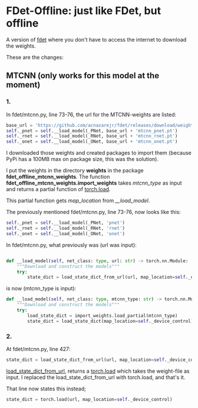 # FDet-Offline: just like FDet, but offline

A version of [fdet](https://github.com/acnazarejr/fdet)
where you don't have to access the internet to download the weights.

These are the changes:

## MTCNN (only works for this model at the moment)
### 1.

In fdet/mtcnn.py, line 73-76, the url for the MTCNN-weights are listed:

```python
base_url = 'https://github.com/acnazarejr/fdet/releases/download/weights/'
self._pnet = self.__load_model(_PNet, base_url + 'mtcnn_pnet.pt')
self._rnet = self.__load_model(_RNet, base_url + 'mtcnn_rnet.pt')
self._onet = self.__load_model(_ONet, base_url + 'mtcnn_onet.pt')
```
I downloaded those weights and created packages to import them (because PyPi has a 100MB max on package size, this was the solution).

I put the weights in the directory **weights** in the package **fdet_offline_mtcnn_weights**.
The function **fdet_offline_mtcnn_weights.import_weights** takes *mtcnn_type* as input
and returns a partial function of [torch.load](https://pytorch.org/docs/stable/generated/torch.load.html#torch.load).

This partial function gets *map_location* from *__load_model*.

The previously mentioned fdet/mtcnn.py, line 73-76, now looks like this:

```python
self._pnet = self.__load_model(_PNet, 'pnet')
self._rnet = self.__load_model(_RNet, 'rnet')
self._onet = self.__load_model(_ONet, 'onet')
```

In fdet/mtcnn.py, what previously was (url was input):

```python

def __load_model(self, net_class: type, url: str) -> torch.nn.Module:
    """Download and construct the models"""
    try:
        state_dict = load_state_dict_from_url(url, map_location=self._device_control)
```

is now (mtcnn_type is input):


```python
def __load_model(self, net_class: type, mtcnn_type: str) -> torch.nn.Module:
    """Download and construct the models"""
    try:
        load_state_dict = import_weights.load_partial(mtcnn_type)
        state_dict = load_state_dict(map_location=self._device_control)
```


### 2.

At fdet/mtcnn.py, line 427:

```python
state_dict = load_state_dict_from_url(url, map_location=self._device_control)
```

[load_state_dict_from_url](https://pytorch.org/docs/stable/_modules/torch/hub.html#load_state_dict_from_url), returns a [torch.load](https://pytorch.org/docs/stable/generated/torch.load.html#torch.load) which takes the weight-file as input.
I replaced the load_state_dict_from_url with torch.load, and that's it. 

That line now states this instead;

```python
state_dict = torch.load(url, map_location=self._device_control)
```
